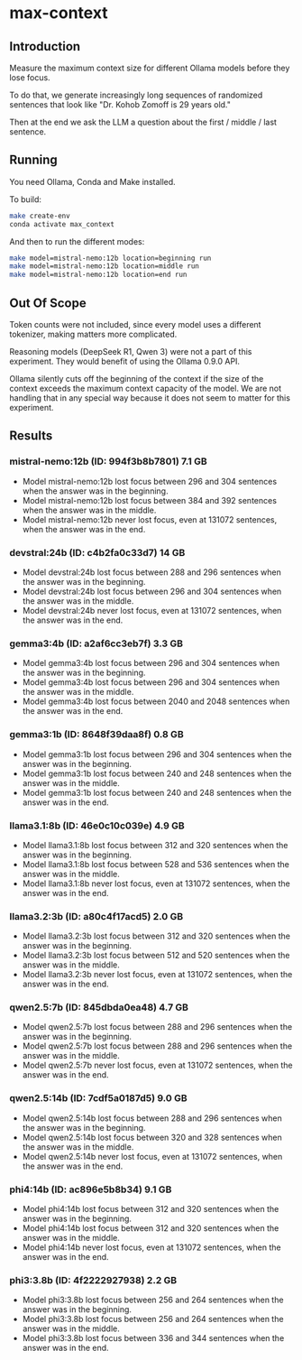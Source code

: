 # max-context

## Introduction

Measure the maximum context size for different Ollama models before they lose focus.

To do that, we generate increasingly long sequences of randomized sentences that look like "Dr. Kohob Zomoff is 29 years old."

Then at the end we ask the LLM a question about the first / middle / last sentence.

## Running

You need Ollama, Conda and Make installed.

To build:

```bash
make create-env
conda activate max_context
```

And then to run the different modes:

```bash
make model=mistral-nemo:12b location=beginning run
make model=mistral-nemo:12b location=middle run
make model=mistral-nemo:12b location=end run
```

## Out Of Scope

Token counts were not included, since every model uses a different tokenizer, making matters more complicated.

Reasoning models (DeepSeek R1, Qwen 3) were not a part of this experiment. They would benefit of using the Ollama 0.9.0 API.

Ollama silently cuts off the beginning of the context if the size of the context exceeds the maximum context capacity of the model. We are not handling that in any special way because it does not seem to matter for this experiment.

## Results

### mistral-nemo:12b (ID: 994f3b8b7801) 7.1 GB  

- Model mistral-nemo:12b lost focus between 296 and 304 sentences when the answer was in the beginning.
- Model mistral-nemo:12b lost focus between 384 and 392 sentences when the answer was in the middle.
- Model mistral-nemo:12b never lost focus, even at 131072 sentences, when the answer was in the end.

### devstral:24b (ID: c4b2fa0c33d7) 14 GB  

- Model devstral:24b lost focus between 288 and 296 sentences when the answer was in the beginning.
- Model devstral:24b lost focus between 296 and 304 sentences when the answer was in the middle.
- Model devstral:24b never lost focus, even at 131072 sentences, when the answer was in the end.
          
### gemma3:4b (ID: a2af6cc3eb7f) 3.3 GB  

- Model gemma3:4b lost focus between 296 and 304 sentences when the answer was in the beginning.
- Model gemma3:4b lost focus between 296 and 304 sentences when the answer was in the middle.
- Model gemma3:4b lost focus between 2040 and 2048 sentences when the answer was in the end.

### gemma3:1b (ID: 8648f39daa8f) 0.8 GB

- Model gemma3:1b lost focus between 296 and 304 sentences when the answer was in the beginning.
- Model gemma3:1b lost focus between 240 and 248 sentences when the answer was in the middle.  
- Model gemma3:1b lost focus between 240 and 248 sentences when the answer was in the end.

### llama3.1:8b (ID: 46e0c10c039e) 4.9 GB

- Model llama3.1:8b lost focus between 312 and 320 sentences when the answer was in the beginning.
- Model llama3.1:8b lost focus between 528 and 536 sentences when the answer was in the middle.
- Model llama3.1:8b never lost focus, even at 131072 sentences, when the answer was in the end.

### llama3.2:3b (ID: a80c4f17acd5) 2.0 GB

- Model llama3.2:3b lost focus between 312 and 320 sentences when the answer was in the beginning.
- Model llama3.2:3b lost focus between 512 and 520 sentences when the answer was in the middle.
- Model llama3.2:3b never lost focus, even at 131072 sentences, when the answer was in the end.
     
### qwen2.5:7b (ID: 845dbda0ea48) 4.7 GB 

- Model qwen2.5:7b lost focus between 288 and 296 sentences when the answer was in the beginning.
- Model qwen2.5:7b lost focus between 288 and 296 sentences when the answer was in the middle.
- Model qwen2.5:7b never lost focus, even at 131072 sentences, when the answer was in the end.
    
### qwen2.5:14b (ID: 7cdf5a0187d5) 9.0 GB

- Model qwen2.5:14b lost focus between 288 and 296 sentences when the answer was in the beginning.
- Model qwen2.5:14b lost focus between 320 and 328 sentences when the answer was in the middle.
- Model qwen2.5:14b never lost focus, even at 131072 sentences, when the answer was in the end.

### phi4:14b (ID: ac896e5b8b34) 9.1 GB

- Model phi4:14b lost focus between 312 and 320 sentences when the answer was in the beginning.
- Model phi4:14b lost focus between 312 and 320 sentences when the answer was in the middle.  
- Model phi4:14b never lost focus, even at 131072 sentences, when the answer was in the end.

### phi3:3.8b (ID: 4f2222927938) 2.2 GB

- Model phi3:3.8b lost focus between 256 and 264 sentences when the answer was in the beginning.
- Model phi3:3.8b lost focus between 256 and 264 sentences when the answer was in the middle.
- Model phi3:3.8b lost focus between 336 and 344 sentences when the answer was in the end.   
